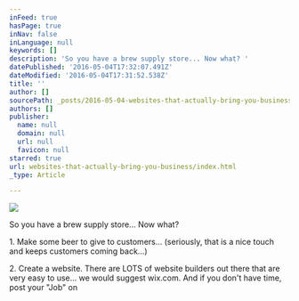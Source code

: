 ```yaml
---
inFeed: true
hasPage: true
inNav: false
inLanguage: null
keywords: []
description: 'So you have a brew supply store... Now what? '
datePublished: '2016-05-04T17:32:07.491Z'
dateModified: '2016-05-04T17:31:52.538Z'
title: ''
author: []
sourcePath: _posts/2016-05-04-websites-that-actually-bring-you-business.md
authors: []
publisher:
  name: null
  domain: null
  url: null
  favicon: null
starred: true
url: websites-that-actually-bring-you-business/index.html
_type: Article

---
```

![](https://the-grid-user-content.s3-us-west-2.amazonaws.com/88c8422f-ff1f-4771-a901-ebc0456f8855.jpg)

So you have a brew supply store... Now what? 

1\. Make some beer to give to customers... (seriously, that is a nice touch and keeps customers coming back...)

2\. Create a website. There are LOTS of website builders out there that are very easy to use... we would suggest wix.com. And if you don't have time, post your "Job" on
